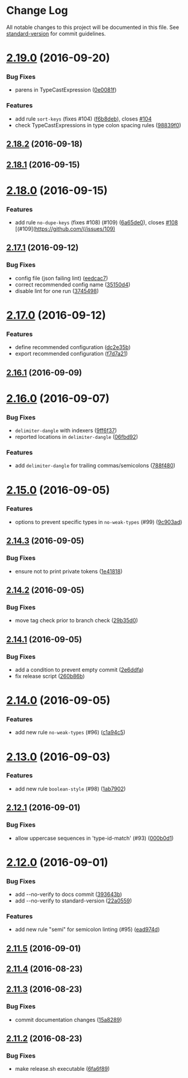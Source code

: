 # Change Log

All notable changes to this project will be documented in this file. See [standard-version](https://github.com/conventional-changelog/standard-version) for commit guidelines.

<a name="2.19.0"></a>
# [2.19.0](https://github.com/gajus/eslint-plugin-flowtype/compare/v2.18.2...v2.19.0) (2016-09-20)


### Bug Fixes

* parens in TypeCastExpression ([0e0081f](https://github.com/gajus/eslint-plugin-flowtype/commit/0e0081f))

### Features

* add rule `sort-keys` (fixes #104) ([f6b8deb](https://github.com/gajus/eslint-plugin-flowtype/commit/f6b8deb)), closes [#104](https://github.com/gajus/eslint-plugin-flowtype/issues/104)
* check TypeCastExpressions in type colon spacing rules ([98839f0](https://github.com/gajus/eslint-plugin-flowtype/commit/98839f0))



<a name="2.18.2"></a>
## [2.18.2](https://github.com/gajus/eslint-plugin-flowtype/compare/v2.18.1...v2.18.2) (2016-09-18)




<a name="2.18.1"></a>
## [2.18.1](https://github.com/gajus/eslint-plugin-flowtype/compare/v2.18.0...v2.18.1) (2016-09-15)




<a name="2.18.0"></a>
# [2.18.0](https://github.com/gajus/eslint-plugin-flowtype/compare/v2.17.1...v2.18.0) (2016-09-15)


### Features

* add rule `no-dupe-keys` (fixes #108) (#109) ([6a65de0](https://github.com/gajus/eslint-plugin-flowtype/commit/6a65de0)), closes [#108](https://github.com/gajus/eslint-plugin-flowtype/issues/108) [(#109](https://github.com/(/issues/109)



<a name="2.17.1"></a>
## [2.17.1](https://github.com/gajus/eslint-plugin-flowtype/compare/v2.17.0...v2.17.1) (2016-09-12)


### Bug Fixes

* config file (json failing lint) ([eedcac7](https://github.com/gajus/eslint-plugin-flowtype/commit/eedcac7))
* correct recommended config name ([35150d4](https://github.com/gajus/eslint-plugin-flowtype/commit/35150d4))
* disable lint for one run ([3745498](https://github.com/gajus/eslint-plugin-flowtype/commit/3745498))



<a name="2.17.0"></a>
# [2.17.0](https://github.com/gajus/eslint-plugin-flowtype/compare/v2.16.1...v2.17.0) (2016-09-12)


### Features

* define recommended configuration ([dc2e35b](https://github.com/gajus/eslint-plugin-flowtype/commit/dc2e35b))
* export recommended configuration ([f7d7a21](https://github.com/gajus/eslint-plugin-flowtype/commit/f7d7a21))



<a name="2.16.1"></a>
## [2.16.1](https://github.com/gajus/eslint-plugin-flowtype/compare/v2.16.0...v2.16.1) (2016-09-09)




<a name="2.16.0"></a>
# [2.16.0](https://github.com/gajus/eslint-plugin-flowtype/compare/v2.15.0...v2.16.0) (2016-09-07)


### Bug Fixes

* `delimiter-dangle` with indexers ([9ff6f37](https://github.com/gajus/eslint-plugin-flowtype/commit/9ff6f37))
* reported locations in `delimiter-dangle` ([06fbd92](https://github.com/gajus/eslint-plugin-flowtype/commit/06fbd92))

### Features

* add `delimiter-dangle` for trailing commas/semicolons ([788f480](https://github.com/gajus/eslint-plugin-flowtype/commit/788f480))



<a name="2.15.0"></a>
# [2.15.0](https://github.com/gajus/eslint-plugin-flowtype/compare/v2.14.3...v2.15.0) (2016-09-05)


### Features

* options to prevent specific types in `no-weak-types` (#99) ([9c903ad](https://github.com/gajus/eslint-plugin-flowtype/commit/9c903ad))



<a name="2.14.3"></a>
## [2.14.3](https://github.com/gajus/eslint-plugin-flowtype/compare/v2.14.2...v2.14.3) (2016-09-05)


### Bug Fixes

* ensure not to print private tokens ([1e41818](https://github.com/gajus/eslint-plugin-flowtype/commit/1e41818))



<a name="2.14.2"></a>
## [2.14.2](https://github.com/gajus/eslint-plugin-flowtype/compare/v2.14.1...v2.14.2) (2016-09-05)


### Bug Fixes

* move tag check prior to branch check ([29b35d0](https://github.com/gajus/eslint-plugin-flowtype/commit/29b35d0))



<a name="2.14.1"></a>
## [2.14.1](https://github.com/gajus/eslint-plugin-flowtype/compare/v2.14.0...v2.14.1) (2016-09-05)


### Bug Fixes

* add a condition to prevent empty commit ([2e6ddfa](https://github.com/gajus/eslint-plugin-flowtype/commit/2e6ddfa))
* fix release script ([260b86b](https://github.com/gajus/eslint-plugin-flowtype/commit/260b86b))



<a name="2.14.0"></a>
# [2.14.0](https://github.com/gajus/eslint-plugin-flowtype/compare/v2.13.0...v2.14.0) (2016-09-05)


### Features

* add new rule `no-weak-types` (#96) ([c1a94c5](https://github.com/gajus/eslint-plugin-flowtype/commit/c1a94c5))



<a name="2.13.0"></a>
# [2.13.0](https://github.com/gajus/eslint-plugin-flowtype/compare/v2.12.1...v2.13.0) (2016-09-03)


### Features

* add new rule `boolean-style` (#98) ([1ab7902](https://github.com/gajus/eslint-plugin-flowtype/commit/1ab7902))



<a name="2.12.1"></a>
## [2.12.1](https://github.com/gajus/eslint-plugin-flowtype/compare/v2.12.0...v2.12.1) (2016-09-01)


### Bug Fixes

* allow uppercase sequences in 'type-id-match' (#93) ([000b0d1](https://github.com/gajus/eslint-plugin-flowtype/commit/000b0d1))



<a name="2.12.0"></a>
# [2.12.0](https://github.com/gajus/eslint-plugin-flowtype/compare/v2.11.5...v2.12.0) (2016-09-01)


### Bug Fixes

* add --no-verify to docs commit ([393643b](https://github.com/gajus/eslint-plugin-flowtype/commit/393643b))
* add --no-verify to standard-version ([22a0559](https://github.com/gajus/eslint-plugin-flowtype/commit/22a0559))

### Features

* add new rule "semi" for semicolon linting (#95) ([ead974d](https://github.com/gajus/eslint-plugin-flowtype/commit/ead974d))



<a name="2.11.5"></a>
## [2.11.5](https://github.com/gajus/eslint-plugin-flowtype/compare/v2.11.4...v2.11.5) (2016-09-01)



<a name="2.11.4"></a>
## [2.11.4](https://github.com/gajus/eslint-plugin-flowtype/compare/v2.11.3...v2.11.4) (2016-08-23)



<a name="2.11.3"></a>
## [2.11.3](https://github.com/gajus/eslint-plugin-flowtype/compare/v2.11.2...v2.11.3) (2016-08-23)


### Bug Fixes

* commit documentation changes ([15a8289](https://github.com/gajus/eslint-plugin-flowtype/commit/15a8289))



<a name="2.11.2"></a>
## [2.11.2](https://github.com/gajus/eslint-plugin-flowtype/compare/v2.11.1...v2.11.2) (2016-08-23)


### Bug Fixes

* make release.sh executable ([6fa6f89](https://github.com/gajus/eslint-plugin-flowtype/commit/6fa6f89))
